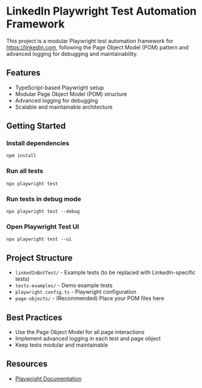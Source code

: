 # LinkedIn Playwright Test Automation Framework

This project is a modular Playwright test automation framework for https://linkedin.com, following the Page Object Model (POM) pattern and advanced logging for debugging and maintainability.

## Features

- TypeScript-based Playwright setup
- Modular Page Object Model (POM) structure
- Advanced logging for debugging
- Scalable and maintainable architecture

## Getting Started

### Install dependencies

```
npm install
```

### Run all tests

```
npx playwright test
```

### Run tests in debug mode

```
npx playwright test --debug
```

### Open Playwright Test UI

```
npx playwright test --ui
```

## Project Structure

- `linkedInBotTest/` - Example tests (to be replaced with LinkedIn-specific tests)
- `tests-examples/` - Demo example tests
- `playwright.config.ts` - Playwright configuration
- `page-objects/` - (Recommended) Place your POM files here

## Best Practices

- Use the Page Object Model for all page interactions
- Implement advanced logging in each test and page object
- Keep tests modular and maintainable

## Resources

- [Playwright Documentation](https://playwright.dev/docs/intro)
